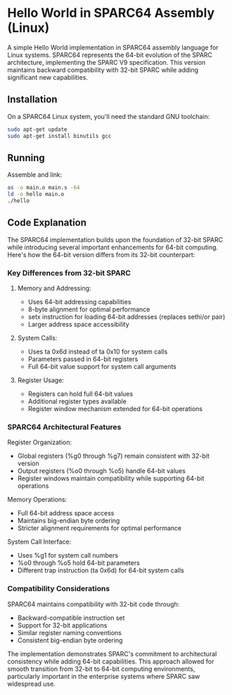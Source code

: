 # Hello World in SPARC64 Assembly (Linux)

A simple Hello World implementation in SPARC64 assembly language for Linux systems. SPARC64 represents the 64-bit evolution of the SPARC architecture, implementing the SPARC V9 specification. This version maintains backward compatibility with 32-bit SPARC while adding significant new capabilities.

## Installation

On a SPARC64 Linux system, you'll need the standard GNU toolchain:

```bash
sudo apt-get update
sudo apt-get install binutils gcc
```

## Running

Assemble and link:
```bash
as -o main.o main.s -64
ld -o hello main.o
./hello
```

## Code Explanation

The SPARC64 implementation builds upon the foundation of 32-bit SPARC while introducing several important enhancements for 64-bit computing. Here's how the 64-bit version differs from its 32-bit counterpart:

### Key Differences from 32-bit SPARC

1. Memory and Addressing:
   - Uses 64-bit addressing capabilities
   - 8-byte alignment for optimal performance
   - setx instruction for loading 64-bit addresses (replaces sethi/or pair)
   - Larger address space accessibility

2. System Calls:
   - Uses ta 0x6d instead of ta 0x10 for system calls
   - Parameters passed in 64-bit registers
   - Full 64-bit value support for system call arguments

3. Register Usage:
   - Registers can hold full 64-bit values
   - Additional register types available
   - Register window mechanism extended for 64-bit operations

### SPARC64 Architectural Features

Register Organization:
- Global registers (%g0 through %g7) remain consistent with 32-bit version
- Output registers (%o0 through %o5) handle 64-bit values
- Register windows maintain compatibility while supporting 64-bit operations

Memory Operations:
- Full 64-bit address space access
- Maintains big-endian byte ordering
- Stricter alignment requirements for optimal performance

System Call Interface:
- Uses %g1 for system call numbers
- %o0 through %o5 hold 64-bit parameters
- Different trap instruction (ta 0x6d) for 64-bit system calls

### Compatibility Considerations

SPARC64 maintains compatibility with 32-bit code through:
- Backward-compatible instruction set
- Support for 32-bit applications
- Similar register naming conventions
- Consistent big-endian byte ordering

The implementation demonstrates SPARC's commitment to architectural consistency while adding 64-bit capabilities. This approach allowed for smooth transition from 32-bit to 64-bit computing environments, particularly important in the enterprise systems where SPARC saw widespread use.
